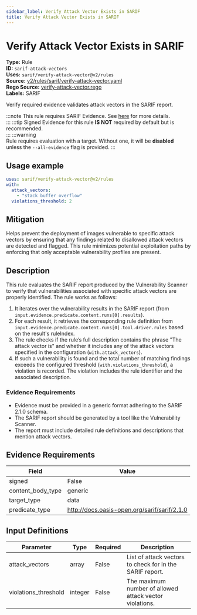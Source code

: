```yaml
---
sidebar_label: Verify Attack Vector Exists in SARIF
title: Verify Attack Vector Exists in SARIF
---  
```

# Verify Attack Vector Exists in SARIF  
**Type:** Rule  
**ID:** `sarif-attack-vectors`  
**Uses:** `sarif/verify-attack-vector@v2/rules`  
**Source:** [v2/rules/sarif/verify-attack-vector.yaml](https://github.com/scribe-public/sample-policies/blob/main/v2/rules/sarif/verify-attack-vector.yaml)  
**Rego Source:** [verify-attack-vector.rego](https://github.com/scribe-public/sample-policies/blob/main/v2/rules/sarif/verify-attack-vector.rego)  
**Labels:** SARIF  

Verify required evidence validates attack vectors in the SARIF report.

:::note 
This rule requires SARIF Evidence. See [here](https://deploy-preview-299--scribe-security.netlify.app/docs/valint/sarif) for more details.  
::: 
:::tip 
Signed Evidence for this rule **IS NOT** required by default but is recommended.  
::: 
:::warning  
Rule requires evaluation with a target. Without one, it will be **disabled** unless the `--all-evidence` flag is provided.
::: 

## Usage example

```yaml
uses: sarif/verify-attack-vector@v2/rules
with:
  attack_vectors:
    - "stack buffer overflow"
  violations_threshold: 2
```

## Mitigation  
Helps prevent the deployment of images vulnerable to specific attack vectors by ensuring that any findings related to disallowed attack vectors are detected and flagged. This rule minimizes potential exploitation paths by enforcing that only acceptable vulnerability profiles are present.



## Description  
This rule evaluates the SARIF report produced by the Vulnerability Scanner to verify that vulnerabilities
associated with specific attack vectors are properly identified. The rule works as follows:

1. It iterates over the vulnerability results in the SARIF report (from `input.evidence.predicate.content.runs[0].results`).
2. For each result, it retrieves the corresponding rule definition from 
   `input.evidence.predicate.content.runs[0].tool.driver.rules` based on the result's ruleIndex.
3. The rule checks if the rule’s full description contains the phrase "The attack vector is" and whether it 
   includes any of the attack vectors specified in the configuration (`with.attack_vectors`).
4. If such a vulnerability is found and the total number of matching findings exceeds the configured threshold 
   (`with.violations_threshold`), a violation is recorded. The violation includes the rule identifier and the 
   associated description.

### **Evidence Requirements**

- Evidence must be provided in a generic format adhering to the SARIF 2.1.0 schema.
- The SARIF report should be generated by a tool like the Vulnerability Scanner.
- The report must include detailed rule definitions and descriptions that mention attack vectors.


## Evidence Requirements  
| Field | Value |
|-------|-------|
| signed | False |
| content_body_type | generic |
| target_type | data |
| predicate_type | http://docs.oasis-open.org/sarif/sarif/2.1.0 |

## Input Definitions  
| Parameter | Type | Required | Description |
|-----------|------|----------|-------------|
| attack_vectors | array | False | List of attack vectors to check for in the SARIF report. |
| violations_threshold | integer | False | The maximum number of allowed attack vector violations. |

